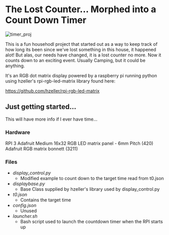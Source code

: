 # The Lost Counter... Morphed into a Count Down Timer

![timer_proj](https://user-images.githubusercontent.com/17162939/143796672-c06c5574-f96c-4ca8-962a-278ab3714267.png)

This is a fun househodl project that started out as a way to keep track of how long its been since we've lost something in this house, it happened alot!  But alas, our needs have changed, it is a lost counter no more.  Now it counts down to an exciting event.  Usually Camping, but it could be anything.

It's an RGB dot matrix display powered by a raspberry pi running python using hzeller's rpi-rgb-led-matrix library found here:

https://github.com/hzeller/rpi-rgb-led-matrix

## Just getting started...
This will have more info if I ever have time...

### Hardware
RPI 3
Adafruit Medium 16x32 RGB LED matrix panel - 6mm Pitch (420)
Adafruit RGB matrix bonnett (3211)

### Files
- *display_control.py*
  - Modified example to count down to the target time read from t0.json
- *displaybase.py*
  - Base Class supplied by hzeller's library used by display_control.py
- *t0.json*
  - Contains the target time
- *config.json*
  - Unused
- *launcher.sh*
  - Bash script used to launch the countdown timer when the RPI starts up

